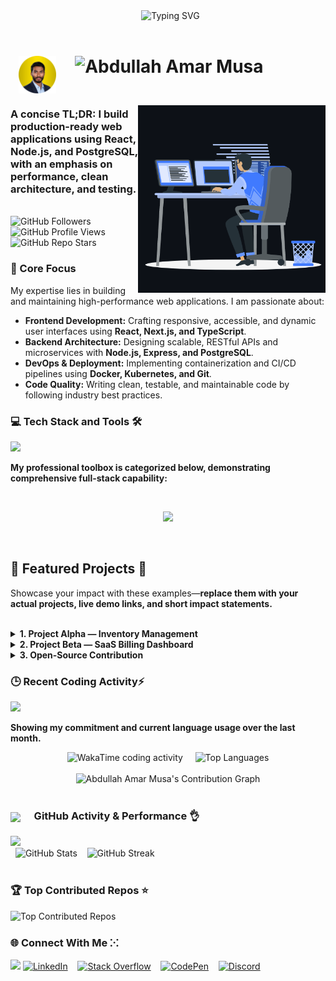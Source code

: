<div align="center">
  <img src="https://readme-typing-svg.herokuapp.com?font=JetBrains+Mono&size=40&width=550&text_align=center&color=58A6FF&vCenter=true&pause=1000&random=false&lines=FullStack+Web+Developer;Building+Modern+Web+Solutions;JavaScript+|+React+Specialist" alt="Typing SVG"/>
</div>
<br>
<h1 align="left">
  <img src="https://github.com/abdullahamarmusa/profile_pic_gif/raw/main/profile-pic%20(1).png" width="60" style="margin-right: 10px; vertical-align: top;" />
  <img src="https://readme-typing-svg.herokuapp.com?font=Fira+Code&size=32&color=00F5FF,00D4AA&width=450&height=45&lines=Abdullah+Amar+Musa&duration=10&pause=10000000" alt="Abdullah Amar Musa" style="vertical-align: top;" />
</h1>
<p align="center">
  <img align="right" src="https://raw.githubusercontent.com/SubhadeepZilong/SubhadeepZilong/main/icons/animation_500_kxa883sd.gif" alt="SubhadeepZilong" width="300" />
</p>

### A concise TL;DR: I build production-ready web applications using **React, Node.js, and PostgreSQL**, with an emphasis on performance, clean architecture, and testing.
<br>
<div align="left">
  <img src="https://img.shields.io/github/followers/abdullahamarmusa?style=social" alt="GitHub Followers"/>&nbsp;&nbsp;
  <img src="https://komarev.com/ghpvc/?username=abdullahamarmusa&color=58A6FF&style=flat-square" alt="GitHub Profile Views"/>&nbsp;&nbsp; <img src="https://img.shields.io/github/stars/abdullahamarmusa/Dragable---Touchable-Slider?style=social" alt="GitHub Repo Stars"/>
</div>

### 🎯 Core Focus 

My expertise lies in building and maintaining high-performance web applications. I am passionate about:

* **Frontend Development:** Crafting responsive, accessible, and dynamic user interfaces using **React, Next.js, and TypeScript**.
* **Backend Architecture:** Designing scalable, RESTful APIs and microservices with **Node.js, Express, and PostgreSQL**.
* **DevOps & Deployment:** Implementing containerization and CI/CD pipelines using **Docker, Kubernetes, and Git**.
* **Code Quality:** Writing clean, testable, and maintainable code by following industry best practices.

<!-- <img src="https://user-images.githubusercontent.com/73097560/115834477-dbab4500-a447-11eb-908a-139a6edaec5c.gif">  -->

### 💻 Tech Stack and Tools 🛠️
<img src="https://user-images.githubusercontent.com/73097560/115834477-dbab4500-a447-11eb-908a-139a6edaec5c.gif">

**My professional toolbox is categorized below, demonstrating comprehensive full-stack capability:**

<br>
<p align="center">
  <a href="https://skillicons.dev">
    <img src="https://skillicons.dev/icons?i=html,css,js,ts,react,redux,bootstrap,tailwind,figma,nodejs,express,mongodb,postgresql,powershell,postman,docker,git,github,bash,npm,vscode,jquery,prisma,nextjs&perline=12" />
  </a>
</p>

<br>

## 📂 Featured Projects 📌

Showcase your impact with these examples—**replace them with your actual projects, live demo links, and short impact statements.**

<br>

<details>
  <summary><strong>1. Project Alpha — Inventory Management</strong></summary>
  <br>
  <ul>
    <li><strong>Live Demo:</strong> <a href="https://alpha-demo.example.com">alpha-demo.example.com</a></li>
    <li><strong>GitHub Repo:</strong> <a href="https://github.com/abdullahamarmusa/alpha">github.com/abdullahamarmusa/alpha</a></li>
    <li><strong>Stack:</strong> React, Node.js, PostgreSQL, Docker</li>
    <li><strong>Impact:</strong> Implemented real-time stock sync and role-based dashboards — <strong>reduced manual reconciliation by 70%.</strong></li>
  </ul>
</details>

<details>
  <summary><strong>2. Project Beta — SaaS Billing Dashboard</strong></summary>
  <br>
  <ul>
    <li><strong>Live Demo:</strong> <a href="https://beta.example.com">beta.example.com</a></li>
    <li><strong>GitHub Repo:</strong> <a href="https://github.com/abdullahamarmusa/beta">github.com/abdullahamarmusa/beta</a></li>
    <li><strong>Stack:</strong> Next.js, Express, Stripe, PostgreSQL</li>
    <li><strong>Impact:</strong> Built modular billing flow and subscription management features, leading to faster customer onboarding.</li>
  </ul>
</details>

<details>
  <summary><strong>3. Open-Source Contribution</strong></summary>
  <br>
  <ul>
    <li><strong>Pull Request:</strong> <a href="https://github.com/some-org/some-repo/pull/123">PR #123 on some-org/some-repo</a></li>
    <li><strong>Impact:</strong> Added Feature X and fixed a critical memory leak in a core middleware; added tests and improved CI stability.</li>
  </ul>
</details>



### 🕒 Recent Coding Activity⚡
<img src="https://user-images.githubusercontent.com/73097560/115834477-dbab4500-a447-11eb-908a-139a6edaec5c.gif">

**Showing my commitment and current language usage over the last month.**
<div align="center">
  <img valign="top" src="https://github-readme-stats.vercel.app/api/wakatime?username=abdullahamarmusa&layout=default&hide_border=false&theme=transparent&langs_count=6&title_color=08BD80&icon_color=08BD80" alt="WakaTime coding activity" />&nbsp;&nbsp;&nbsp;&nbsp;
  <img valign="top" src="https://github-readme-stats.vercel.app/api/top-langs/?username=abdullahamarmusa&theme=transparent&hide_border=false&layout=donut-vertical&langs_count=6&title_color=08BD80&icon_color=08BD80" alt="Top Languages"/>
</div>
<br>

<div align="center">
  <picture>
    <source
      media="(prefers-color-scheme: dark)"
      srcset="https://github-readme-activity-graph.vercel.app/graph?username=abdullahamarmusa&bg_color=0D1117&color=FFFFFF&line=58A6FF&point=58A6FF&area_color=58A6FF&title_color=08BD80&area=true&hide_border=true"
    />
    <source
      media="(prefers-color-scheme: light)"
      srcset="https://github-readme-activity-graph.vercel.app/graph?username=abdullahamarmusa&bg_color=FFFFFF&color=417E87&line=58A6FF&point=58A6FF&area_color=58A6FF&title_color=08BD80&area=true&hide_border=true"
    />
    <img
      src="https://github-readme-activity-graph.vercel.app/graph?username=abdullahamarmusa&bg_color=FFFFFF&color=417E87&line=58A6FF&point=58A6FF&area_color=58A6FF&title_color=08BD80&area=true&hide_border=true"
      alt="Abdullah Amar Musa's Contribution Graph"
    />
  </picture>
</div>
<br>
<h3>
<img src="https://media1.giphy.com/media/v1.Y2lkPTc5MGI3NjExNGphdjY4YXQ3bHF4NnFsb240bjY4dm80cWQ1NDFrczAybjIxazVtayZlcD12MV9pbnRlcm5hbF9naWZfYnlfaWQmY3Q9cw/iY8CRBdQXODJSCERIr/giphy.gif" width="35" style="vertical-align: middle; margin-right: 10px;">
&nbsp; GitHub Activity & Performance 👌</h3>
<img src="https://user-images.githubusercontent.com/73097560/115834477-dbab4500-a447-11eb-908a-139a6edaec5c.gif">
<div align="left">
&nbsp; <img src="https://github-readme-stats.vercel.app/api?username=abdullahamarmusa&hide_border=false&include_all_commits=true&count_private=true&theme=default&show_icons=true&title_color=08BD80&icon_color=58A6FF&text_color=417E87&ring_color=58A6FF" alt="GitHub Stats" height="170px"/>&nbsp;&nbsp;&nbsp;&nbsp;<img src="https://streak-stats.demolab.com/?user=abdullahamarmusa&hide_border=false&date_format=M%20j%5B%2C%20Y%5D&fire=ff5a00&theme=default&ring=FFA500&stroke=58A6FF&currStreakNum=58A6FF&sideNums=58A6FF&currStreakLabel=08BD80&sideLabels=417E87&title_color=08BD80&dates=58A6FF" alt="GitHub Streak" height="170px"/>
</div>
<br>
<!-- <img src="https://user-images.githubusercontent.com/73097560/115834477-dbab4500-a447-11eb-908a-139a6edaec5c.gif">  -->
<div align="left">
    <h3>🏆 Top Contributed Repos ⭐</h3>
    <img src="https://github-contributor-stats.vercel.app/api?username=abdullahamarmusa&limit=6&theme=default&border=true&combine_all_yearly_contributions=true&title_color=08BD80" alt="Top Contributed Repos"/> 
</div>
<h3> 🌐 Connect With Me ⁙</h3>
<img src="https://user-images.githubusercontent.com/73097560/115834477-dbab4500-a447-11eb-908a-139a6edaec5c.gif">
<a href="https://linkedin.com/in/abdullahamarmusa" target="_blank"><img src="https://skillicons.dev/icons?i=linkedin" width="40" alt="LinkedIn"/></a>&nbsp;&nbsp;&nbsp;&nbsp;<a href="https://stackoverflow.com/users/21543417/abdullah-amar-musa" target="_blank"><img src="https://skillicons.dev/icons?i=stackoverflow" width="40" alt="Stack Overflow"/></a>&nbsp;&nbsp;&nbsp;&nbsp;<a href="https://codepen.io/abdullahamarmusa" target="_blank"><img src="https://skillicons.dev/icons?i=codepen" width="40" alt="CodePen"/></a>&nbsp;&nbsp;&nbsp;&nbsp;<a href="https://discordapp.com/users/YOUR_DISCORD_ID" target="_blank"><img src="https://skillicons.dev/icons?i=discord" width="40" alt="Discord"/></a>

